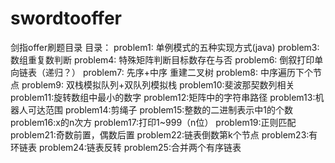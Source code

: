# swordtooffer
剑指offer刷题目录
目录：
problem1: 单例模式的五种实现方式(java)
problem3: 数组重复数判断
problem4: 特殊矩阵判断目标数存在与否
problem6: 倒叙打印单向链表（递归？）
problem7: 先序+中序 重建二叉树
problem8: 中序遍历下个节点
problem9: 双栈模拟队列+双队列模拟栈
problem10:斐波那契数列相关
problem11:旋转数组中最小的数字
problem12:矩阵中的字符串路径
problem13:机器人可达范围
problem14:剪绳子
problem15:整数的二进制表示中1的个数
problem16:x的n次方
problem17:打印1~999（n位）
problem19:正则匹配
problem21:奇数前置，偶数后置
problem22:链表倒数第k个节点
problem23:有环链表
problem24:链表反转
problem25:合并两个有序链表